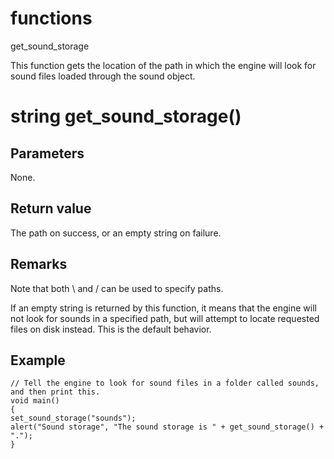 # functions

get_sound_storage




This function gets the location of the path in which the engine will look for sound files loaded through the sound object.


# string get_sound_storage()

## Parameters

None.

## Return value

The path on success, or an empty string on failure.

## Remarks

Note that both \ and / can be used to specify paths.

If an empty string is returned by this function, it means that the engine will not look for sounds in a specified path, but will attempt to locate requested files on disk instead. This is the default behavior.

## Example

```
// Tell the engine to look for sound files in a folder called sounds, and then print this.
void main()
{
set_sound_storage("sounds");
alert("Sound storage", "The sound storage is " + get_sound_storage() + ".");
}
```
